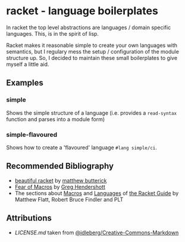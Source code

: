 # racket - language boilerplates

In racket the top level abstractions are languages / domain specific languages.
This, is in the spirit of lisp.

Racket makes it reasonable simple to create your own languages with semantics, but I regulary mess
the setup / configuration of the module structure up. So, I decided to maintain these small
boilerplates to give myself a little aid.

## Examples

### simple

Shows the simple structure of a language (i.e. provides a `read-syntax` function and parses into a module form)

### simple-flavoured

Shows how to create a 'flavoured' language `#lang simple/ci`.


## Recommended Bibliography

  * [beau­ti­ful racket](https://beautifulracket.com/)
    by [matthew but­t­er­ick](https://beautifulracket.com/about-the-author.html)
  * [Fear of Macros](http://www.greghendershott.com/fear-of-macros/)
    by [Greg Hendershott](http://www.greghendershott.com/)
  * The sections about [Macros](http://docs.racket-lang.org/guide/macros.html) and
    [Languages](http://docs.racket-lang.org/guide/languages.html) of
    [the Racket Guide](http://docs.racket-lang.org/guide/index.html) by Matthew Flatt,
    Robert Bruce Findler and PLT


## Attributions

  * *LICENSE.md* taken from [@idleberg/Creative-Commons-Markdown](https://github.com/idleberg/Creative-Commons-Markdown)